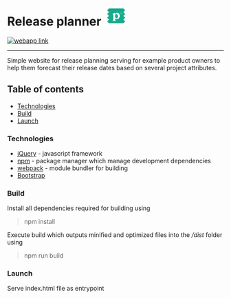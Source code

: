 # Release planner <img src="./images/panaxeo_icon_tm.png" width="55px" alt="Panaxeo logo">

[![webapp link](https://img.shields.io/badge/site-online-green?style=small)](https://jangombospanaxeo.github.io/release-planner/)

---

Simple website for release planning serving for example product owners to help them forecast their release dates based on several project attributes.

## Table of contents

- [Technologies](#technologies)
- [Build](#build)
- [Launch](#launch)

### Technologies

- [jQuery] - javascript framework
- [npm] - package manager which manage development dependencies
- [webpack] - module bundler for building
- [Bootstrap]

### Build
Install all dependencies required for building using 
>npm install

Execute build which outputs minified and optimized files into the */dist* folder using
>npm run build

### Launch

Serve index.html file as entrypoint


[jQuery]: <https://jquery.com/>
[Bootstrap]: <https://getbootstrap.com/>
[npm]: <https://docs.npmjs.com/about-npm>
[webpack]: <https://webpack.js.org/>

